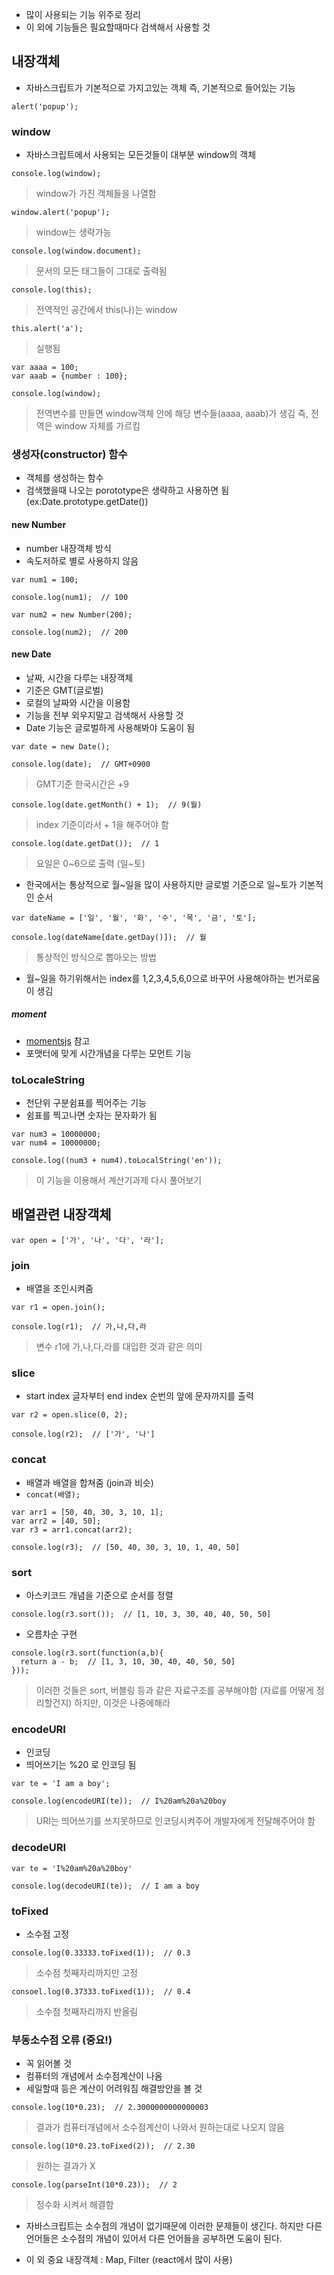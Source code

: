 - 많이 사용되는 기능 위주로 정리
- 이 외에 기능들은 필요할때마다 검색해서 사용할 것

## 내장객체
- 자바스크립트가 기본적으로 가지고있는 객체 즉, 기본적으로 들어있는 기능
```
alert('popup');
```
### window
- 자바스크립트에서 사용되는 모든것들이 대부분 window의 객체
```
console.log(window);
```
> window가 가진 객체들을 나열함
```
window.alert('popup');
```
> window는 생략가능
```
console.log(window.document);
```
> 문서의 모든 태그들이 그대로 출력됨
```
console.log(this);
```
> 전역적인 공간에서 this(나)는 window
```
this.alert('a');
```
> 실행됨
```
var aaaa = 100;
var aaab = {number : 100};

console.log(window);
```
> 전역변수를 만들면 window객체 안에 해당 변수들(aaaa, aaab)가 생김 즉, 전역은 window 자체를 가르킴

### 생성자(constructor) 함수
- 객체를 생성하는 함수
- 검색했을때 나오는 porototype은 생략하고 사용하면 됨 (ex:Date.prototype.getDate())

#### new Number
- number 내장객체 방식
- 속도저하로 별로 사용하지 않음
```
var num1 = 100;

console.log(num1);  // 100
```
```
var num2 = new Number(200);

console.log(num2);  // 200
```

#### new Date
- 날짜, 시간을 다루는 내장객체
- 기준은 GMT(글로벌)
- 로컬의 날짜와 시간을 이용함
- 기능을 전부 외우지말고 검색해서 사용할 것
- Date 기능은 글로벌하게 사용해봐야 도움이 됨
```
var date = new Date();
```
```
console.log(date);  // GMT+0900
```
> GMT기준 한국시간은 +9
```
console.log(date.getMonth() + 1);  // 9(월)
```
> index 기준이라서 + 1을 해주어야 함
```
console.log(date.getDat());  // 1
```
> 요일은 0~6으로 출력 (일~토)
- 한국에서는 통상적으로 월~일을 많이 사용하지만 글로벌 기준으로 일~토가 기본적인 순서
```
var dateName = ['일', '월', '화', '수', '목', '금', '토'];

console.log(dateName[date.getDay()]);  // 월
```
> 통상적인 방식으로 뽑아오는 방법
- 월~일을 하기위해서는 index를 1,2,3,4,5,6,0으로 바꾸어 사용해야하는 번거로움이 생김

##### moment
- [momentsjs](momentjs.com) 참고
- 포맷터에 맞게 시간개념을 다루는 모먼트 기능

### toLocaleString
- 천단위 구분쉼표를 찍어주는 기능
- 쉼표를 찍고나면 숫자는 문자화가 됨
```
var num3 = 10000000;
var num4 = 10000000;

console.log((num3 + num4).toLocalString('en'));
```
> 이 기능을 이용해서 계산기과제 다시 풀어보기

## 배열관련 내장객체
```
var open = ['가', '나', '다', '라'];
```
### join
- 배열을 조인시켜줌
```
var r1 = open.join();

console.log(r1);  // 가,나,다,라
```
> 변수 r1에 가,나,다,라를 대입한 것과 같은 의미

### slice
- start index 글자부터 end index 순번의 앞에 문자까지를 출력
```
var r2 = open.slice(0, 2);

console.log(r2);  // ['가', '나']
```

### concat
- 배열과 배열을 합쳐줌 (join과 비슷)
- `concat(배열);`
```
var arr1 = [50, 40, 30, 3, 10, 1];
var arr2 = [40, 50];
var r3 = arr1.concat(arr2);

console.log(r3);  // [50, 40, 30, 3, 10, 1, 40, 50]
```

### sort
- 아스키코드 개념을 기준으로 순서를 정렬
```
console.log(r3.sort());  // [1, 10, 3, 30, 40, 40, 50, 50] 
```
- 오름차순 구현
```
console.log(r3.sort(function(a,b){
  return a - b;  // [1, 3, 10, 30, 40, 40, 50, 50]
}));
```
> 이러한 것들은 sort, 버블링 등과 같은 자료구조를 공부해야함 (자료를 어떻게 정리할건지) 하지만, 이것은 나중에해라

### encodeURI
- 인코딩
- 띄어쓰기는 %20 로 인코딩 됨
```
var te = 'I am a boy';

console.log(encodeURI(te));  // I%20am%20a%20boy
```
> URI는 띄어쓰기를 쓰지못하므로 인코딩시켜주어 개발자에게 전달해주어야 함

### decodeURI
```
var te = 'I%20am%20a%20boy'

console.log(decodeURI(te));  // I am a boy
```

### toFixed
- 소수점 고정
```
console.log(0.33333.toFixed(1));  // 0.3
```
> 소수점 첫째자리까지만 고정
```
consoel.log(0.37333.toFixed(1));  // 0.4
```
> 소수점 첫째자리까지 반올림

### 부동소수점 오류 (중요!)
- 꼭 읽어볼 것
- 컴퓨터의 개념에서 소수점계산이 나옴
- 세일할때 등은 계산이 어려워짐 해결방안을 볼 것
```
console.log(10*0.23);  // 2.3000000000000003
```
> 결과가 컴퓨터개념에서 소수점계산이 나와서 원하는대로 나오지 않음
```
console.log(10*0.23.toFixed(2));  // 2.30
```
> 원하는 결과가 X
```
console.log(parseInt(10*0.23));  // 2
```
> 정수화 시켜서 해결함
- 자바스크립트는 소수점의 개념이 없기때문에 이러한 문제들이 생긴다. 하지만 다른 언어들은 소수점의 개념이 있어서 다른 언어들을 공부하면 도움이 된다.

- 이 외 중요 내장객체 : Map, Filter (react에서 많이 사용)
